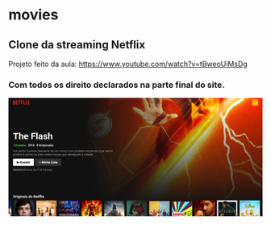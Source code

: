 # movies
## Clone da streaming Netflix
Projeto feito da aula:
<a href>https://www.youtube.com/watch?v=tBweoUiMsDg</a>
### Com todos os direito declarados na parte final do site.
![alt text](https://github.com/Luana2002/movies/blob/master/netflix-clone/imagem-clone.png)
